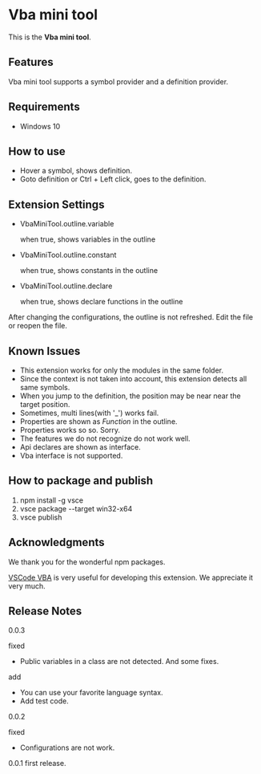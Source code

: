 # Vba mini tool

This is the **Vba mini tool**. 

## Features

Vba mini tool supports a symbol provider and a definition provider.

## Requirements

* Windows 10

## How to use

* Hover a symbol, shows definition.
* Goto definition or Ctrl + Left click, goes to the definition.

## Extension Settings

* VbaMiniTool.outline.variable

  when true, shows variables in the outline
* VbaMiniTool.outline.constant

  when true, shows constants in the outline
* VbaMiniTool.outline.declare

  when true, shows declare functions in the outline

After changing the configurations, the outline is not refreshed.
Edit the file or reopen the file.


## Known Issues

* This extension works for only the modules in the same folder.
* Since the context is not taken into account, this extension detects all same symbols.
* When you jump to the definition, the position may be near near the target position.
* Sometimes, multi lines(with '_') works fail.
* Properties are shown as *Function* in the outline.
* Properties works so so. Sorry.
* The features we do not recognize do not work well.
* Api declares are shown as interface.
* Vba interface is not supported.

## How to package and publish

1. npm install -g vsce
2. vsce package --target win32-x64
3. vsce publish

## Acknowledgments

We thank you for the wonderful npm packages.

[VSCode VBA](https://marketplace.visualstudio.com/items?itemName=spences10.VBA) is very useful for developing this extension. We appreciate it very much.

## Release Notes

0.0.3

fixed

* Public variables in a class are not detected. And some fixes.

add

* You can use your favorite language syntax.
* Add test code.

0.0.2

fixed

* Configurations are not work.

0.0.1 first release.

